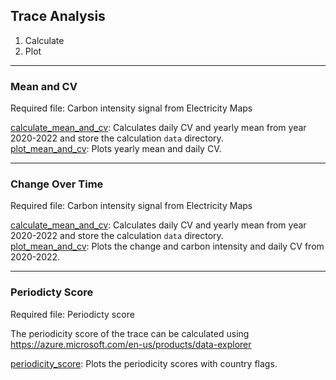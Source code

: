 ## Trace Analysis
1. Calculate
2. Plot
***
### Mean and CV 
Required file: Carbon intensity signal from Electricity Maps

[calculate_mean_and_cv](mean_and_cv/calculate_mean_and_cv.py): Calculates daily CV and yearly mean from year 2020-2022 and store the calculation ```data``` directory. <br>
[plot_mean_and_cv](mean_and_cv/plot_mean_and_cv.py): Plots yearly mean and daily CV.

****
### Change Over Time
Required file: Carbon intensity signal from Electricity Maps

[calculate_mean_and_cv](mean_and_cv/calculate_mean_and_cv.py): Calculates daily CV and yearly mean from year 2020-2022 and store the calculation ```data``` directory. <br>
[plot_mean_and_cv](mean_and_cv/plot_change_overtime.py): Plots the change and carbon intensity and daily CV from 2020-2022.

***
### Periodicty Score
Required file: Periodicty score 

The periodicity score of the trace can be calculated using https://azure.microsoft.com/en-us/products/data-explorer

[periodicity_score](periodicity/periodicity_score.py): Plots the periodicity scores with country flags.

